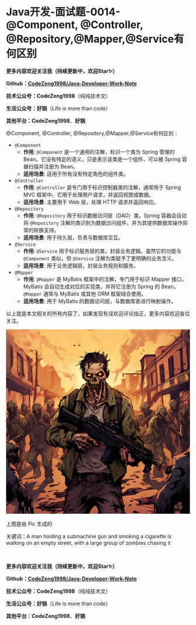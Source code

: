 # Java开发-面试题-0014-@Component, @Controller, @Repository,@Mapper,@Service有何区别



**更多内容欢迎关注我（持续更新中，欢迎Star✨）**

**Github：[CodeZeng1998/Java-Developer-Work-Note](https://github.com/CodeZeng1998/Java-Developer-Work-Note)**

**技术公众号：CodeZeng1998**（纯纯技术文）

**生活公众号：好锅**（Life is more than code）

**其他平台：CodeZeng1998**、**好锅**



@Component, @Controller, @Repository,@Mapper,@Service有何区别：

- `@Component`
  - **作用**: `@Component` 是一个通用的注解，标识一个类为 Spring 管理的 Bean。它没有特定的语义，只是表示该类是一个组件，可以被 Spring 容器扫描并注册为 Bean。
  - **适用场景**: 适用于所有没有特定角色的组件类。
- `@Controller`
  - **作用**: `@Controller` 是专门用于标识控制器类的注解，通常用于 Spring MVC 框架中。它用于处理用户请求，并返回视图或数据。
  - **适用场景**: 主要用于 Web 层，处理 HTTP 请求并返回响应。
- `@Repository`
  - **作用**: `@Repository` 用于标识数据访问层（DAO）类。Spring 容器会自动将 `@Repository` 注解的类识别为数据访问组件，并为其提供数据库操作异常的转换支持。
  - **适用场景**: 用于持久层，负责与数据库交互。
- `@Service`
  - **作用**: `@Service` 用于标识服务层的类，封装业务逻辑。虽然它的功能与 `@Component` 类似，但 `@Service` 注解为类赋予了更明确的业务含义。
  - **适用场景**: 用于业务逻辑层，封装业务规则和服务。
- `@Mapper`
  - **作用**: `@Mapper` 是 MyBatis 框架中的注解，专门用于标识 Mapper 接口，MyBatis 会自动生成对应的实现类，并将它注册为 Spring 的 Bean。`@Mapper` 通常与 MyBatis 或其他 ORM 框架结合使用。
  - **适用场景**: 用于 MyBatis 的数据访问层，与数据库表进行映射操作。





以上就是本文相关的所有内容了，如果发现有误欢迎评论指正，更多内容欢迎各位关注。

![](https://github.com/CodeZeng1998/Java-Developer-Work-Note/blob/main/Interview/image/0014.png?raw=true)

上图是由 Pic 生成的

关键词：A man holding a submachine gun and smoking a cigarette is walking on an empty street, with a large group of zombies chasing it

<br/>

**更多内容欢迎关注我（持续更新中，欢迎Star✨）**

**Github：[CodeZeng1998/Java-Developer-Work-Note](https://github.com/CodeZeng1998/Java-Developer-Work-Note)**

**技术公众号：CodeZeng1998**（纯纯技术文）

**生活公众号：好锅**（Life is more than code）

**其他平台：CodeZeng1998**、**好锅**

